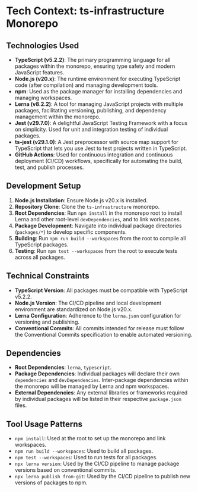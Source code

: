 # Tech Context: ts-infrastructure Monorepo

## Technologies Used

*   **TypeScript (v5.2.2)**: The primary programming language for all packages within the monorepo, ensuring type safety and modern JavaScript features.
*   **Node.js (v20.x)**: The runtime environment for executing TypeScript code (after compilation) and managing development tools.
*   **npm**: Used as the package manager for installing dependencies and managing workspaces.
*   **Lerna (v8.2.2)**: A tool for managing JavaScript projects with multiple packages, facilitating versioning, publishing, and dependency management within the monorepo.
*   **Jest (v29.7.0)**: A delightful JavaScript Testing Framework with a focus on simplicity. Used for unit and integration testing of individual packages.
*   **ts-jest (v29.1.0)**: A Jest preprocessor with source map support for TypeScript that lets you use Jest to test projects written in TypeScript.
*   **GitHub Actions**: Used for continuous integration and continuous deployment (CI/CD) workflows, specifically for automating the build, test, and publish processes.

## Development Setup

1.  **Node.js Installation**: Ensure Node.js v20.x is installed.
2.  **Repository Clone**: Clone the `ts-infrastructure` monorepo.
3.  **Root Dependencies**: Run `npm install` in the monorepo root to install Lerna and other root-level `devDependencies`, and to link workspaces.
4.  **Package Development**: Navigate into individual package directories (`packages/*`) to develop specific components.
5.  **Building**: Run `npm run build --workspaces` from the root to compile all TypeScript packages.
6.  **Testing**: Run `npm test --workspaces` from the root to execute tests across all packages.

## Technical Constraints

*   **TypeScript Version**: All packages must be compatible with TypeScript v5.2.2.
*   **Node.js Version**: The CI/CD pipeline and local development environment are standardized on Node.js v20.x.
*   **Lerna Configuration**: Adherence to the `lerna.json` configuration for versioning and publishing.
*   **Conventional Commits**: All commits intended for release must follow the Conventional Commits specification to enable automated versioning.

## Dependencies

*   **Root Dependencies**: `lerna`, `typescript`.
*   **Package Dependencies**: Individual packages will declare their own `dependencies` and `devDependencies`. Inter-package dependencies within the monorepo will be managed by Lerna and npm workspaces.
*   **External Dependencies**: Any external libraries or frameworks required by individual packages will be listed in their respective `package.json` files.

## Tool Usage Patterns

*   `npm install`: Used at the root to set up the monorepo and link workspaces.
*   `npm run build --workspaces`: Used to build all packages.
*   `npm test --workspaces`: Used to run tests for all packages.
*   `npx lerna version`: Used by the CI/CD pipeline to manage package versions based on conventional commits.
*   `npx lerna publish from-git`: Used by the CI/CD pipeline to publish new versions of packages to npm.
